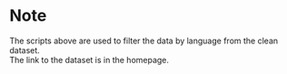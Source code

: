 # Note

The scripts above are used to filter the data by language from the clean dataset.<br>
The link to the dataset is in the homepage.